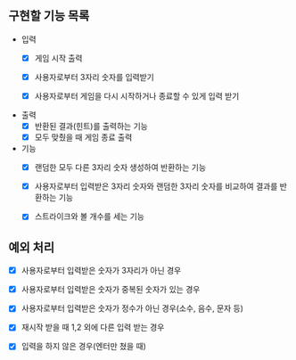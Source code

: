 ## 구현할 기능 목록
- 입력
  - [x] 게임 시작 출력
  - [x] 사용자로부터 3자리 숫자를 입력받기
  - [x] 사용자로부터 게임을 다시 시작하거나 종료할 수 있게 입력 받기


- 출력
  - [x] 반환된 결과(힌트)를 출력하는 기능
  - [x] 모두 맞췄을 때 게임 종료 출력

- 기능
  - [x] 랜덤한 모두 다른 3자리 숫자 생성하여 반환하는 기능
  - [x] 사용자로부터 입력받은 3자리 숫자와 랜덤한 3자리 숫자를 비교하여 결과를 반환하는 기능
  - [x] 스트라이크와 볼 개수를 세는 기능


## 예외 처리    
  - [x] 사용자로부터 입력받은 숫자가 3자리가 아닌 경우
  - [x] 사용자로부터 입력받은 숫자가 중복된 숫자가 있는 경우
  - [x] 사용자로부터 입력받은 숫자가 정수가 아닌 경우(소수, 음수, 문자 등)

  - [x] 재시작 받을 때 1,2 외에 다른 입력 받는 경우
  - [x] 입력을 하지 않은 경우(엔터만 쳤을 때)